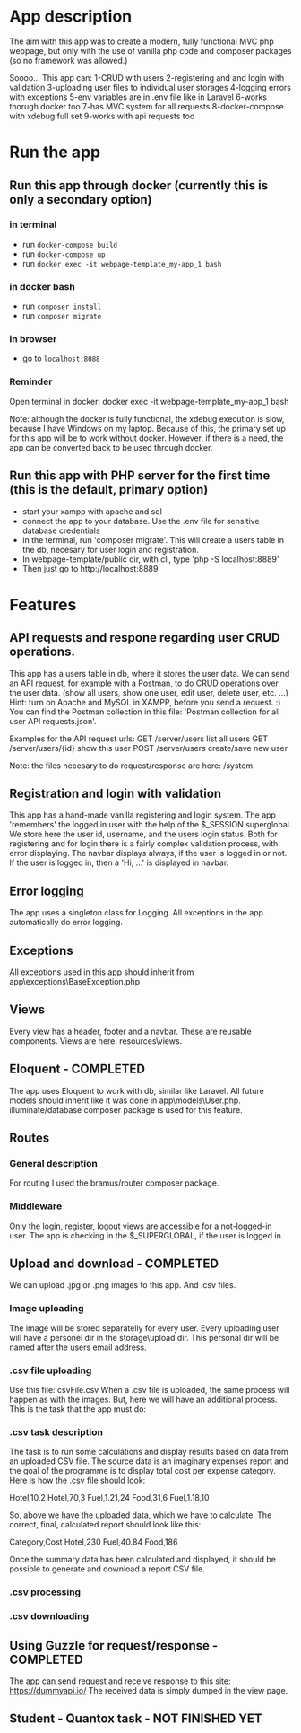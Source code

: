 
# App description

The aim with this app was to create a modern, fully functional MVC php webpage, but only with the use of
vanilla php code and composer packages (so no framework was allowed.)

Soooo... This app can:
1-CRUD with users
2-registering and and login with validation
3-uploading user files to individual user storages
4-logging errors with exceptions
5-env variables are in .env file like in Laravel
6-works thorugh docker too
7-has MVC system for all requests
8-docker-compose with xdebug full set
9-works with api requests too


# Run the app

## Run this app through docker (currently this is only a secondary option)
 
 ### in terminal 
 - run `docker-compose build`
 - run `docker-compose up`
 - run `docker exec -it webpage-template_my-app_1 bash`
 
 ### in docker bash
 - run `composer install`
 - run `composer migrate`
 
 ### in browser
 - go to `localhost:8088`

### Reminder
Open terminal in docker: docker exec -it webpage-template_my-app_1 bash

Note: although the docker is fully functional, the xdebug execution is slow, because I have Windows on my laptop. Because of this, the primary set up for this app will be to work without docker. However, 
if there is a need, the app can be converted back to be used through docker.


## Run this app with PHP server for the first time (this is the default, primary option)
- start your xampp with apache and sql
- connect the app to your database. Use the .env file for sensitive database credentials
- in the terminal, run 'composer migrate'. This will create a users table in the db, 
necesary for user login and registration.
- In webpage-template/public dir, with cli, type 'php -S localhost:8889'
- Then just go to http://localhost:8889



# Features

## API requests and respone regarding user CRUD operations.
This app has a users table in db, where it stores the user data. We can send an API request,
for example with a Postman, to do CRUD operations over the user data. 
(show all users, show one user, edit user, delete user, etc. ...)
Hint: turn on Apache and
MySQL in XAMPP, before you send a request. :)
You can find the Postman collection in this file: 
'Postman collection for all user API requests.json'.

Examples for the API request urls:
GET     /server/users           list all users
GET     /server/users/{id}      show this user
POST    /server/users           create/save new user

Note: the files necesary to do request/response are here: /system.


## Registration and login with validation
This app has a hand-made vanilla registering and login system. The app 'remembers' the logged in
user with the help of the $_SESSION superglobal. We store here the user id, username, and the users 
login status.
Both for registering and for login there is a fairly complex validation process, with error 
displaying.
The navbar displays always, if the user is logged in or not. If the user is logged in, then a 
'Hi, ...' is displayed in navbar.

## Error logging
The app uses a singleton class for Logging. All exceptions in the app automatically do error logging.


## Exceptions
All exceptions used in this app should inherit from app\exceptions\BaseException.php

## Views
Every view has a header, footer and a navbar. These are reusable components. Views are here: 
resources\views.

## Eloquent - COMPLETED
The app uses Eloquent to work with db, similar like Laravel.
All future models should inherit like it was done in app\models\User.php.
illuminate/database composer package is used for this feature.

## Routes

### General description
For routing I used the bramus/router composer package.

### Middleware
Only the login, register, logout views are accessible for a not-logged-in user. The app is checking
in the $_SUPERGLOBAL, if the user is logged in.

## Upload and download - COMPLETED
We can upload .jpg or .png images to this app. And .csv files.

### Image uploading
The image will be stored separatelly for every user. Every
uploading user will have a personel dir in the storage\upload dir. This personal dir will be named
after the users email address.

### .csv file uploading
Use this file: csvFile.csv
When a .csv file is uploaded, the same process will happen as with the images. But, here we will 
have an additional process. This is the task that the app must do:

### .csv task description

The task is to run some calculations and display results based on data from an uploaded CSV file. 
The source data is an imaginary expenses report and the goal of the programme is to display total cost per expense category. Here is how the .csv file should look:

Hotel,10,2
Hotel,70,3
Fuel,1.21,24
Food,31,6
Fuel,1.18,10

So, above we have the uploaded data, which we have to calculate. The correct, final, calculated 
report should look like this:

Category,Cost
Hotel,230
Fuel,40.84
Food,186

Once the summary data has been calculated and displayed, it should be possible to generate and download a report CSV file.


### .csv processing

### .csv downloading

## Using Guzzle for request/response - COMPLETED
The app can send request and receive response to this site: https://dummyapi.io/
The received data is simply dumped in the view page.

## Student - Quantox task - NOT FINISHED YET

